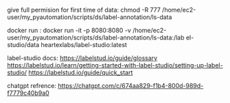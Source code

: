 give full permision for first time of data:
chmod -R 777 /home/ec2-user/my_pyautomation/scripts/ds/label-annotation/ls-data

docker run : 
docker run -it -p 8080:8080 -v /home/ec2-user/my_pyautomation/scripts/ds/label-annotation/ls-data:/lab
el-studio/data heartexlabs/label-studio:latest

label-studio docs:
https://labelstud.io/guide/glossary
https://labelstud.io/learn/getting-started-with-label-studio/setting-up-label-studio/
https://labelstud.io/guide/quick_start


chatgpt refrence:
https://chatgpt.com/c/674aa829-f1b4-800d-989d-f7779c40b9a0